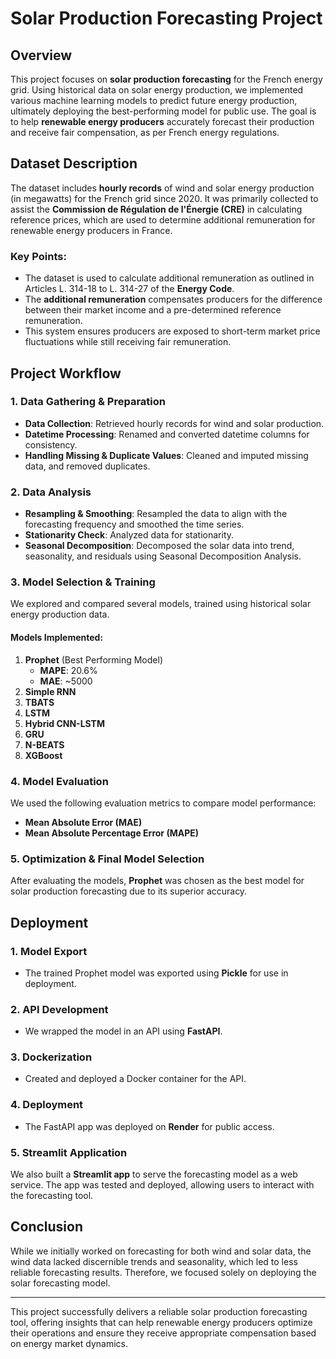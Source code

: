 # Solar Production Forecasting Project

## Overview
This project focuses on **solar production forecasting** for the French energy grid. Using historical data on solar energy production, we implemented various machine learning models to predict future energy production, ultimately deploying the best-performing model for public use. The goal is to help **renewable energy producers** accurately forecast their production and receive fair compensation, as per French energy regulations.

## Dataset Description
The dataset includes **hourly records** of wind and solar energy production (in megawatts) for the French grid since 2020. It was primarily collected to assist the **Commission de Régulation de l'Énergie (CRE)** in calculating reference prices, which are used to determine additional remuneration for renewable energy producers in France.

### Key Points:
- The dataset is used to calculate additional remuneration as outlined in Articles L. 314-18 to L. 314-27 of the **Energy Code**.
- The **additional remuneration** compensates producers for the difference between their market income and a pre-determined reference remuneration.
- This system ensures producers are exposed to short-term market price fluctuations while still receiving fair remuneration.

## Project Workflow

### 1. Data Gathering & Preparation
- **Data Collection**: Retrieved hourly records for wind and solar production.
- **Datetime Processing**: Renamed and converted datetime columns for consistency.
- **Handling Missing & Duplicate Values**: Cleaned and imputed missing data, and removed duplicates.

### 2. Data Analysis
- **Resampling & Smoothing**: Resampled the data to align with the forecasting frequency and smoothed the time series.
- **Stationarity Check**: Analyzed data for stationarity.
- **Seasonal Decomposition**: Decomposed the solar data into trend, seasonality, and residuals using Seasonal Decomposition Analysis.

### 3. Model Selection & Training
We explored and compared several models, trained using historical solar energy production data.

#### Models Implemented:
1. **Prophet** (Best Performing Model)
   - **MAPE**: 20.6%
   - **MAE**: ~5000
2. **Simple RNN**
3. **TBATS**
4. **LSTM**
5. **Hybrid CNN-LSTM**
6. **GRU**
7. **N-BEATS**
8. **XGBoost**

### 4. Model Evaluation
We used the following evaluation metrics to compare model performance:
- **Mean Absolute Error (MAE)**
- **Mean Absolute Percentage Error (MAPE)**

### 5. Optimization & Final Model Selection
After evaluating the models, **Prophet** was chosen as the best model for solar production forecasting due to its superior accuracy.

## Deployment

### 1. Model Export
- The trained Prophet model was exported using **Pickle** for use in deployment.

### 2. API Development
- We wrapped the model in an API using **FastAPI**.

### 3. Dockerization
- Created and deployed a Docker container for the API.

### 4. Deployment
- The FastAPI app was deployed on **Render** for public access.

### 5. Streamlit Application
We also built a **Streamlit app** to serve the forecasting model as a web service. The app was tested and deployed, allowing users to interact with the forecasting tool.

## Conclusion
While we initially worked on forecasting for both wind and solar data, the wind data lacked discernible trends and seasonality, which led to less reliable forecasting results. Therefore, we focused solely on deploying the solar forecasting model.

---

This project successfully delivers a reliable solar production forecasting tool, offering insights that can help renewable energy producers optimize their operations and ensure they receive appropriate compensation based on energy market dynamics.
